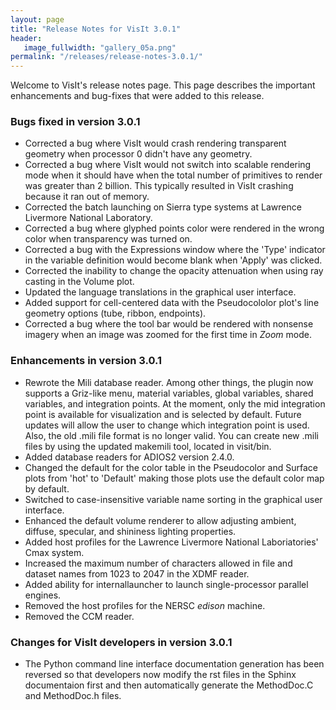 ```yaml
---
layout: page
title: "Release Notes for VisIt 3.0.1"
header:
   image_fullwidth: "gallery_05a.png"
permalink: "/releases/release-notes-3.0.1/"
---
```


Welcome to VisIt's release notes page. This page describes the important enhancements and bug-fixes that were added to this release.

### Bugs fixed in version 3.0.1

* Corrected a bug where VisIt would crash rendering transparent geometry when processor 0 didn't have any geometry.
* Corrected a bug where VisIt would not switch into scalable rendering mode when it should have when the total number of primitives to render was greater than 2 billion. This typically resulted in VisIt crashing because it ran out of memory.
* Corrected the batch launching on Sierra type systems at Lawrence Livermore National Laboratory.
* Corrected a bug where glyphed points color were rendered in the wrong color when transparency was turned on.
* Corrected a bug with the Expressions window where the 'Type' indicator in the variable definition would become blank when 'Apply' was clicked.
* Corrected the inability to change the opacity attenuation when using ray casting in the Volume plot.
* Updated the language translations in the graphical user interface.
* Added support for cell-centered data with the Pseudocololor plot's line geometry options (tube, ribbon, endpoints).
* Corrected a bug where the tool bar would be rendered with nonsense imagery when an image was zoomed for the first time in *Zoom* mode.

### Enhancements in version 3.0.1

* Rewrote the Mili database reader. Among other things, the plugin now supports a Griz-like menu, material variables, global variables, shared variables, and integration points. At the moment, only the mid integration point is available for visualization and is selected by default. Future updates will allow the user to change which integration point is used. Also, the old .mili file format is no longer valid. You can create new .mili files by using the updated makemili tool, located in visit/bin.
* Added database readers for ADIOS2 version 2.4.0.
* Changed the default for the color table in the Pseudocolor and Surface plots from 'hot' to 'Default' making those plots use the default color map by default.
* Switched to case-insensitive variable name sorting in the graphical user interface.
* Enhanced the default volume renderer to allow adjusting ambient, diffuse, specular, and shininess lighting properties.
* Added host profiles for the Lawrence Livermore National Laboriatories' Cmax system.
* Increased the maximum number of characters allowed in file and dataset names from 1023 to 2047 in the XDMF reader.
* Added ability for internallauncher to launch single-processor parallel engines.
* Removed the host profiles for the NERSC *edison* machine.
* Removed the CCM reader.

### Changes for VisIt developers in version 3.0.1

* The Python command line interface documentation generation has been reversed so that developers now modify the rst files in the Sphinx documentaion first and then automatically generate the MethodDoc.C and MethodDoc.h files.
